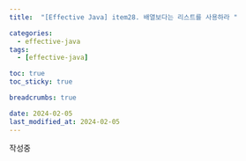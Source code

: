 ```yaml
---
title:  "[Effective Java] item28. 배열보다는 리스트를 사용하라 "

categories:
  - effective-java
tags:
  - [effective-java]

toc: true
toc_sticky: true

breadcrumbs: true

date: 2024-02-05
last_modified_at: 2024-02-05
---
```


작성중
